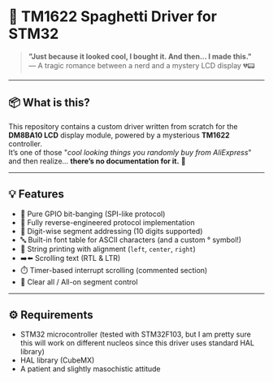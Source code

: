 
# 🍝 TM1622 Spaghetti Driver for STM32

> **"Just because it looked cool, I bought it. And then... I made this."**  
> — A tragic romance between a nerd and a mystery LCD display 💔📟

---

## 📦 What is this?

This repository contains a custom driver written from scratch for the **DM8BA10 LCD** display module, powered by a mysterious **TM1622** controller.  
It’s one of those "*cool looking things you randomly buy from AliExpress*" and then realize... **there’s no documentation for it.** 🤷

---

## 💡 Features

- 🧠 Pure GPIO bit-banging (SPI-like protocol)
- 🧾 Fully reverse-engineered protocol implementation
- 🔢 Digit-wise segment addressing (10 digits supported)
- 🔤 Built-in font table for ASCII characters (and a custom ° symbol!)
- 📜 String printing with alignment (`left`, `center`, `right`)
- ➡️⬅️ Scrolling text (RTL & LTR)
- ⏱️ Timer-based interrupt scrolling (commented section)
- 🧼 Clear all / All-on segment control

---

## ⚙️ Requirements

- STM32 microcontroller (tested with STM32F103, but I am pretty sure this will work on different nucleos since this driver uses standard HAL library)
- HAL library (CubeMX)
- A patient and slightly masochistic attitude
